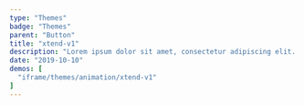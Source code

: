 ```yaml
---
type: "Themes"
badge: "Themes"
parent: "Button"
title: "xtend-v1"
description: "Lorem ipsum dolor sit amet, consectetur adipiscing elit. Nunc tempus laoreet leo sit amet iaculis."
date: "2019-10-10"
demos: [
  "iframe/themes/animation/xtend-v1"
]
---
```

